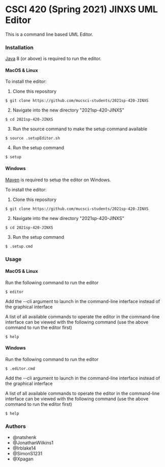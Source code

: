 # CSCI 420 (Spring 2021) JINXS UML Editor

This is a command line based UML Editor.

### Installation

[Java](https://www.java.com/en/download/) 8 (or above) is required to run the editor.

#### MacOS & Linux

To install the editor:
1. Clone this repository
```
$ git clone https://github.com/mucsci-students/2021sp-420-JINXS
```
2. Navigate into the new directory "2021sp-420-JINXS"
```
$ cd 2021sp-420-JINXS
```
3. Run the source command to make the setup command available
```
$ source .setupEditor.sh
```
4. Run the setup command
```
$ setup
```

#### Windows

[Maven](https://maven.apache.org/download.cgi) is required to setup the editor on Windows.

To install the editor:
1. Clone this repository
```
$ git clone https://github.com/mucsci-students/2021sp-420-JINXS
```
2. Navigate into the new directory "2021sp-420-JINXS"
```
$ cd 2021sp-420-JINXS
```
3. Run the setup command
```
$ .setup.cmd
```

### Usage

#### MacOS & Linux

Run the following command to run the editor

```
$ editor
```
Add the --cli argument to launch in the command-line interface instead of the graphical interface

A list of all available commands to operate the editor in the command-line interface can be viewed with the following command (use the above command to run the editor first)
```
$ help
```

#### Windows

Run the following command to run the editor

```
$ .editor.cmd
```
Add the --cli argument to launch in the command-line interface instead of the graphical interface

A list of all available commands to operate the editor in the command-line interface can be viewed with the following command (use the above command to run the editor first)
```
$ help
```

### Authors
* @natshenk
* @JonathanWilkins1
* @Irblake14
* @SimonS1231
* @Xpagan
